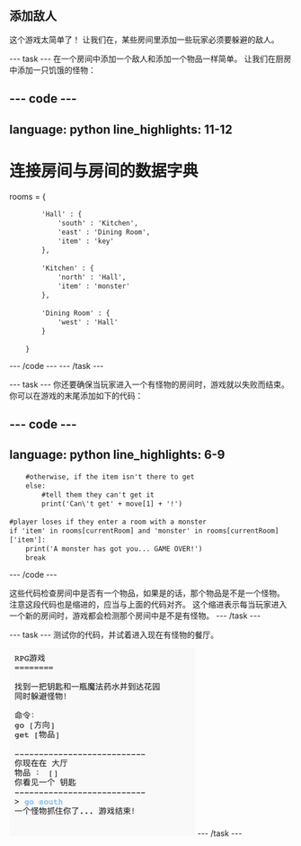 ## 添加敌人

这个游戏太简单了！ 让我们在，某些房间里添加一些玩家必须要躲避的敌人。

--- task --- 在一个房间中添加一个敌人和添加一个物品一样简单。 让我们在厨房中添加一只饥饿的怪物：

--- code ---
---
language: python line_highlights: 11-12
---
# 连接房间与房间的数据字典

rooms = {

            'Hall' : {
                'south' : 'Kitchen',
                'east' : 'Dining Room',
                'item' : 'key'
            },
    
            'Kitchen' : {
                'north' : 'Hall',
                'item' : 'monster'
            },
    
            'Dining Room' : {
                'west' : 'Hall'
            }
    
        }
    

--- /code --- --- /task ---

--- task --- 你还要确保当玩家进入一个有怪物的房间时，游戏就以失败而结束。 你可以在游戏的末尾添加如下的代码：

--- code ---
---
language: python line_highlights: 6-9
---

        #otherwise, if the item isn't there to get
        else:
            #tell them they can't get it
            print('Can\'t get' + move[1] + '!')
    
    #player loses if they enter a room with a monster
    if 'item' in rooms[currentRoom] and 'monster' in rooms[currentRoom]['item']:
        print('A monster has got you... GAME OVER!')
        break
    

--- /code ---

这些代码检查房间中是否有一个物品，如果是的话，那个物品是不是一个怪物。 注意这段代码也是缩进的，应当与上面的代码对齐。 这个缩进表示每当玩家进入一个新的房间时，游戏都会检测那个房间中是不是有怪物。 --- /task ---

--- task --- 测试你的代码，并试着进入现在有怪物的餐厅。

![screenshot](images/rpg-monster-test.png) --- /task ---